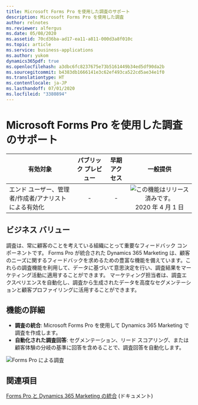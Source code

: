 ```yaml
---
title: Microsoft Forms Pro を使用した調査のサポート
description: Microsoft Forms Pro を使用した調査
author: relnotes
ms.reviewer: alfergus
ms.date: 05/08/2020
ms.assetid: 70cd36ba-ad17-ea11-a811-000d3a8f010c
ms.topic: article
ms.service: business-applications
ms.author: yukom
dynamics365pdf: true
ms.openlocfilehash: a3dbc6fc8237675e73b5161449b34ed5df90da2b
ms.sourcegitcommit: b4383db1666141e3c62ef493ca522cd5ae34e1f0
ms.translationtype: HT
ms.contentlocale: ja-JP
ms.lasthandoff: 07/01/2020
ms.locfileid: "3380894"
---
```

# <a name="support-for-surveys-using-microsoft-forms-pro"></a>Microsoft Forms Pro を使用した調査のサポート


| 有効対象    |  パブリック プレビュー | 早期アクセス | 一般提供 | 
| ---------- | :----------: |:----------: |:----------: |
|エンド ユーザー、管理者/作成者/アナリストによる有効化|-|-| ![この機能はリリース済みです。](/dynamics365-release-plan/media/green-checkmark.png "この機能はリリース済みです。") 2020 年 4 月 1 日|


## <a name="business-value"></a>ビジネス バリュー
<!-- bv start -->
調査は、常に顧客のことを考えている組織にとって重要なフィードバック コンポーネントです。 Forms Pro が統合された Dynamics 365 Marketing は、顧客のニーズに関するフィードバックを求めるための豊富な機能を備えています。これらの調査機能を利用して、データに基づいて意思決定を行い、調査結果をマーケティング活動に適用することができます。 マーケティング担当者は、調査エクスペリエンスを自動化し、調査から生成されたデータを高度なセグメンテーションと顧客プロファイリングに活用することができます。
<!-- bv end -->



## <a name="feature-details"></a>機能の詳細
<!--feature detail start -->
- **調査の統合**: Microsoft Forms Pro を使用して Dynamics 365 Marketing で調査を作成します。
- **自動化された調査回答**: セグメンテーション、リード スコアリング、または顧客体験の分岐の基準に回答を含めることで、調査回答を自動化します。
<!--feature detail end -->

![Forms Pro による調査](media/formspro.png "Forms Pro による調査")
<!-- Picture 1 -->









## <a name="see-also"></a>関連項目

<!--docs start-->
[Forms Pro と Dynamics 365 Marketing の統合](https://docs.microsoft.com/dynamics365/marketing/forms-pro) (ドキュメント)
<!--docs end-->
